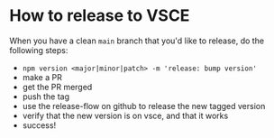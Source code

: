 # How to release to VSCE

When you have a clean `main` branch that you'd like to release, do the following steps:
- `npm version <major|minor|patch> -m 'release: bump version'`
- make a PR
- get the PR merged
- push the tag
- use the release-flow on github to release the new tagged version
- verify that the new version is on vsce, and that it works
- success!
